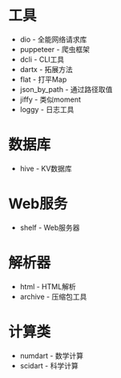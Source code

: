 # 工具

* dio - 全能网络请求库
* puppeteer - 爬虫框架
* dcli - CLI工具
* dartx - 拓展方法
* flat - 打平Map
* json_by_path - 通过路径取值
* jiffy - 类似moment
* loggy - 日志工具

# 数据库

* hive - KV数据库

# Web服务

* shelf - Web服务器

# 解析器

* html - HTML解析
* archive - 压缩包工具

# 计算类

* numdart - 数学计算
* scidart - 科学计算